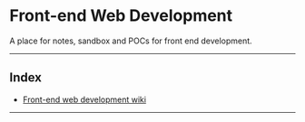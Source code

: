 # Front-end Web Development

A place for notes, sandbox and POCs for front end development. 

---

## Index

- [Front-end web development wiki](https://github.com/Ravi-Upadhyay/front-end-web-development/wiki)

---
